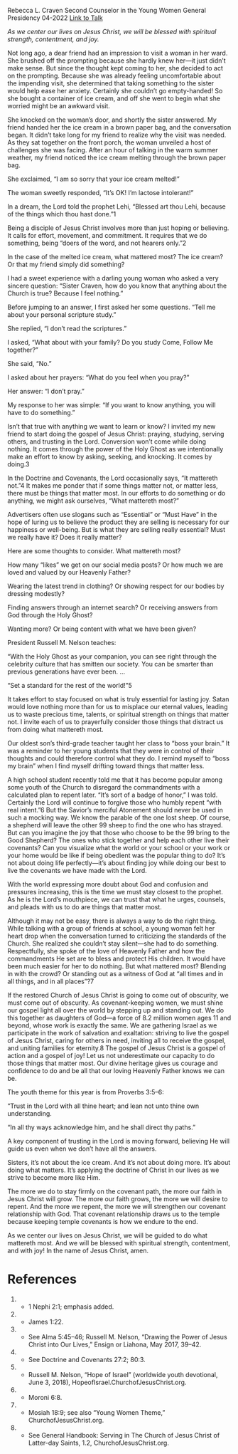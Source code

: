 Rebecca L. Craven
Second Counselor in the Young Women General Presidency
04-2022
[Link to Talk](https://www.churchofjesuschrist.org/study/general-conference/2022/04/33craven?lang=eng)

_As we center our lives on Jesus Christ, we will be blessed with spiritual strength, contentment, and joy._

Not long ago, a dear friend had an impression to visit a woman in her ward. She brushed off the prompting because she hardly knew her—it just didn’t make sense. But since the thought kept coming to her, she decided to act on the prompting. Because she was already feeling uncomfortable about the impending visit, she determined that taking something to the sister would help ease her anxiety. Certainly she couldn’t go empty-handed! So she bought a container of ice cream, and off she went to begin what she worried might be an awkward visit.

She knocked on the woman’s door, and shortly the sister answered. My friend handed her the ice cream in a brown paper bag, and the conversation began. It didn’t take long for my friend to realize why the visit was needed. As they sat together on the front porch, the woman unveiled a host of challenges she was facing. After an hour of talking in the warm summer weather, my friend noticed the ice cream melting through the brown paper bag.

She exclaimed, “I am so sorry that your ice cream melted!”

The woman sweetly responded, “It’s OK! I’m lactose intolerant!”

In a dream, the Lord told the prophet Lehi, “Blessed art thou Lehi, because of the things which thou hast done.”1

Being a disciple of Jesus Christ involves more than just hoping or believing. It calls for effort, movement, and commitment. It requires that we do something, being “doers of the word, and not hearers only.”2

In the case of the melted ice cream, what mattered most? The ice cream? Or that my friend simply did something?

I had a sweet experience with a darling young woman who asked a very sincere question: “Sister Craven, how do you know that anything about the Church is true? Because I feel nothing.”

Before jumping to an answer, I first asked her some questions. “Tell me about your personal scripture study.”

She replied, “I don’t read the scriptures.”

I asked, “What about with your family? Do you study Come, Follow Me together?”

She said, “No.”

I asked about her prayers: “What do you feel when you pray?”

Her answer: “I don’t pray.”

My response to her was simple: “If you want to know anything, you will have to do something.”

Isn’t that true with anything we want to learn or know? I invited my new friend to start doing the gospel of Jesus Christ: praying, studying, serving others, and trusting in the Lord. Conversion won’t come while doing nothing. It comes through the power of the Holy Ghost as we intentionally make an effort to know by asking, seeking, and knocking. It comes by doing.3

In the Doctrine and Covenants, the Lord occasionally says, “It mattereth not.”4 It makes me ponder that if some things matter not, or matter less, there must be things that matter most. In our efforts to do something or do anything, we might ask ourselves, “What mattereth most?”

Advertisers often use slogans such as “Essential” or “Must Have” in the hope of luring us to believe the product they are selling is necessary for our happiness or well-being. But is what they are selling really essential? Must we really have it? Does it really matter?

Here are some thoughts to consider. What mattereth most?





How many “likes” we get on our social media posts? Or how much we are loved and valued by our Heavenly Father?





Wearing the latest trend in clothing? Or showing respect for our bodies by dressing modestly?





Finding answers through an internet search? Or receiving answers from God through the Holy Ghost?





Wanting more? Or being content with what we have been given?





President Russell M. Nelson teaches:

“With the Holy Ghost as your companion, you can see right through the celebrity culture that has smitten our society. You can be smarter than previous generations have ever been. …

“Set a standard for the rest of the world!”5

It takes effort to stay focused on what is truly essential for lasting joy. Satan would love nothing more than for us to misplace our eternal values, leading us to waste precious time, talents, or spiritual strength on things that matter not. I invite each of us to prayerfully consider those things that distract us from doing what mattereth most.

Our oldest son’s third-grade teacher taught her class to “boss your brain.” It was a reminder to her young students that they were in control of their thoughts and could therefore control what they do. I remind myself to “boss my brain” when I find myself drifting toward things that matter less.

A high school student recently told me that it has become popular among some youth of the Church to disregard the commandments with a calculated plan to repent later. “It’s sort of a badge of honor,” I was told. Certainly the Lord will continue to forgive those who humbly repent “with real intent.”6 But the Savior’s merciful Atonement should never be used in such a mocking way. We know the parable of the one lost sheep. Of course, a shepherd will leave the other 99 sheep to find the one who has strayed. But can you imagine the joy that those who choose to be the 99 bring to the Good Shepherd? The ones who stick together and help each other live their covenants? Can you visualize what the world or your school or your work or your home would be like if being obedient was the popular thing to do? It’s not about doing life perfectly—it’s about finding joy while doing our best to live the covenants we have made with the Lord.

With the world expressing more doubt about God and confusion and pressures increasing, this is the time we must stay closest to the prophet. As he is the Lord’s mouthpiece, we can trust that what he urges, counsels, and pleads with us to do are things that matter most.

Although it may not be easy, there is always a way to do the right thing. While talking with a group of friends at school, a young woman felt her heart drop when the conversation turned to criticizing the standards of the Church. She realized she couldn’t stay silent—she had to do something. Respectfully, she spoke of the love of Heavenly Father and how the commandments He set are to bless and protect His children. It would have been much easier for her to do nothing. But what mattered most? Blending in with the crowd? Or standing out as a witness of God at “all times and in all things, and in all places”?7

If the restored Church of Jesus Christ is going to come out of obscurity, we must come out of obscurity. As covenant-keeping women, we must shine our gospel light all over the world by stepping up and standing out. We do this together as daughters of God—a force of 8.2 million women ages 11 and beyond, whose work is exactly the same. We are gathering Israel as we participate in the work of salvation and exaltation: striving to live the gospel of Jesus Christ, caring for others in need, inviting all to receive the gospel, and uniting families for eternity.8 The gospel of Jesus Christ is a gospel of action and a gospel of joy! Let us not underestimate our capacity to do those things that matter most. Our divine heritage gives us courage and confidence to do and be all that our loving Heavenly Father knows we can be.

The youth theme for this year is from Proverbs 3:5–6:

“Trust in the Lord with all thine heart; and lean not unto thine own understanding.

“In all thy ways acknowledge him, and he shall direct thy paths.”

A key component of trusting in the Lord is moving forward, believing He will guide us even when we don’t have all the answers.

Sisters, it’s not about the ice cream. And it’s not about doing more. It’s about doing what matters. It’s applying the doctrine of Christ in our lives as we strive to become more like Him.

The more we do to stay firmly on the covenant path, the more our faith in Jesus Christ will grow. The more our faith grows, the more we will desire to repent. And the more we repent, the more we will strengthen our covenant relationship with God. That covenant relationship draws us to the temple because keeping temple covenants is how we endure to the end.

As we center our lives on Jesus Christ, we will be guided to do what mattereth most. And we will be blessed with spiritual strength, contentment, and with joy! In the name of Jesus Christ, amen.

# References
1. - 1 Nephi 2:1; emphasis added.
2. - James 1:22.
3. - See Alma 5:45–46; Russell M. Nelson, “Drawing the Power of Jesus Christ into Our Lives,” Ensign or Liahona, May 2017, 39–42.
4. - See Doctrine and Covenants 27:2; 80:3.
5. - Russell M. Nelson, “Hope of Israel” (worldwide youth devotional, June 3, 2018), HopeofIsrael.ChurchofJesusChrist.org.
6. - Moroni 6:8.
7. - Mosiah 18:9; see also “Young Women Theme,” ChurchofJesusChrist.org.
8. - See General Handbook: Serving in The Church of Jesus Christ of Latter-day Saints, 1.2, ChurchofJesusChrist.org.